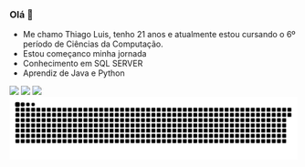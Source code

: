 ### Olá 👋

- Me chamo Thiago Luis, tenho 21 anos e atualmente estou cursando o 6º período de Ciências da Computação. 
- Estou começanco minha jornada
- Conhecimento em SQL SERVER
- Aprendiz de Java e Python

<div> 
  <a href="https://instagram.com/Thiago.las" target="_blank"><img src="https://img.shields.io/badge/-Instagram-%23E4405F?style=for-the-badge&logo=instagram&logoColor=white" target="_blank"></a>
  <a href = "mailto:thiago.luis4656@gmail.com"><img src="https://img.shields.io/badge/-Gmail-%23333?style=for-the-badge&logo=gmail&logoColor=white" target="_blank"></a>
  <a href="https://www.linkedin.com/in/thiago-luis-3667a7217/" target="_blank"><img src="https://img.shields.io/badge/-LinkedIn-%230077B5?style=for-the-badge&logo=linkedin&logoColor=white" target="_blank"></a> 
 

<picture>
  <source media="(prefers-color-scheme: dark)" srcset="https://raw.githubusercontent.com/Thiagoluiis/Thiagoluiis/output/github-contribution-grid-snake-dark.svg">
  <source media="(prefers-color-scheme: light)" srcset="https://raw.githubusercontent.com/Thiagoluiis/Thiagoluiis/output/github-contribution-grid-snake.svg">
  <img alt="github contribution grid snake animation" src="https://raw.githubusercontent.com/Thiagoluiis/Thiagoluiis/output/github-contribution-grid-snake.svg">
</picture>
  
</div>

